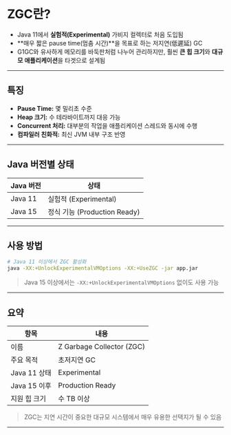 # ZGC란?

- Java 11에서 **실험적(Experimental)** 가비지 컬렉터로 처음 도입됨
- **매우 짧은 pause time(멈춤 시간)**을 목표로 하는 저지연(低遲延) GC
- G1GC와 유사하게 메모리를 바둑판처럼 나누어 관리하지만, 훨씬 **큰 힙 크기**와 **대규모 애플리케이션**을 타겟으로 설계됨

---

## 특징

- **Pause Time:** 몇 밀리초 수준
- **Heap 크기:** 수 테라바이트까지 대응 가능
- **Concurrent 처리:** 대부분의 작업을 애플리케이션 스레드와 동시에 수행
- **컴파일러 친화적:** 최신 JVM 내부 구조 반영

---

## Java 버전별 상태

| Java 버전 | 상태                       |
|---------|--------------------------|
| Java 11 | 실험적 (Experimental)       |
| Java 15 | 정식 기능 (Production Ready) |

---

## 사용 방법

```bash
# Java 11 이상에서 ZGC 활성화
java -XX:+UnlockExperimentalVMOptions -XX:+UseZGC -jar app.jar
```

> Java 15 이상에서는 `-XX:+UnlockExperimentalVMOptions` 없이도 사용 가능

---

## 요약

| 항목         | 내용                        |
|------------|---------------------------|
| 이름         | Z Garbage Collector (ZGC) |
| 주요 목적      | 초저지연 GC                   |
| Java 11 상태 | Experimental              |
| Java 15 이후 | Production Ready          |
| 지원 힙 크기    | 수 TB 이상                   |

> ZGC는 지연 시간이 중요한 대규모 시스템에서 매우 유용한 선택지가 될 수 있음

---

